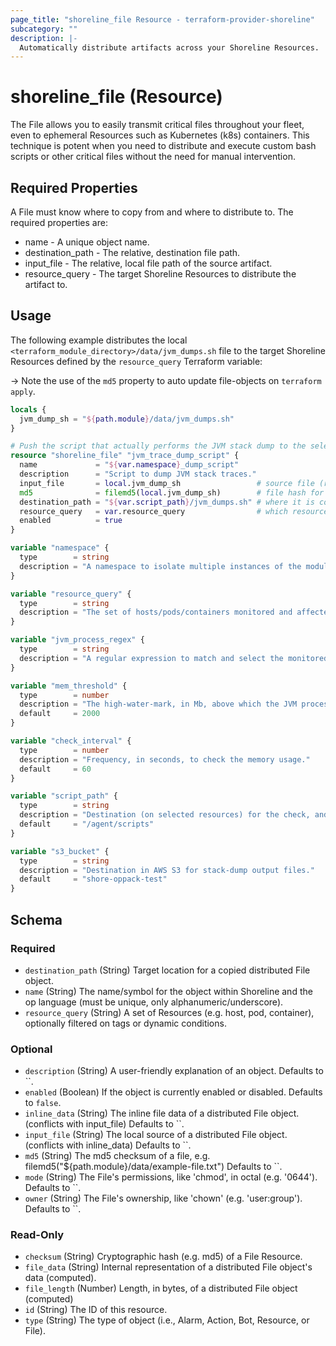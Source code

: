 ```yaml
---
page_title: "shoreline_file Resource - terraform-provider-shoreline"
subcategory: ""
description: |-
  Automatically distribute artifacts across your Shoreline Resources.
---
```


# shoreline_file (Resource)

The File allows you to easily transmit critical files throughout your fleet, even to ephemeral Resources such as Kubernetes (k8s) containers. This technique is potent when you need to distribute and execute custom bash scripts or other critical files without the need for manual intervention.

## Required Properties

A File must know where to copy from and where to distribute to.  The required properties are:

- name - A unique object name.
- destination_path - The relative, destination file path.
- input_file - The relative, local file path of the source artifact.
- resource_query - The target Shoreline Resources to distribute the artifact to.

## Usage

The following example distributes the local `<terraform_module_directory>/data/jvm_dumps.sh` file to the target Shoreline Resources defined by the `resource_query` Terraform variable:

-> Note the use of the `md5` property to auto update file-objects on `terraform apply`.

```terraform
locals {
  jvm_dump_sh = "${path.module}/data/jvm_dumps.sh"
}

# Push the script that actually performs the JVM stack dump to the selected nodes.
resource "shoreline_file" "jvm_trace_dump_script" {
  name             = "${var.namespace}_dump_script"
  description      = "Script to dump JVM stack traces."
  input_file       = local.jvm_dump_sh                 # source file (relative to this module)
  md5              = filemd5(local.jvm_dump_sh)        # file hash for auto-update on TF apply
  destination_path = "${var.script_path}/jvm_dumps.sh" # where it is copied to on the selected resources
  resource_query   = var.resource_query                # which resources to copy to
  enabled          = true
}
```

```terraform
variable "namespace" {
  type        = string
  description = "A namespace to isolate multiple instances of the module with different parameters."
}

variable "resource_query" {
  type        = string
  description = "The set of hosts/pods/containers monitored and affected by this module."
}

variable "jvm_process_regex" {
  type        = string
  description = "A regular expression to match and select the monitored Java processes."
}

variable "mem_threshold" {
  type        = number
  description = "The high-water-mark, in Mb, above which the JVM process stack-trace is dumped."
  default     = 2000
}

variable "check_interval" {
  type        = number
  description = "Frequency, in seconds, to check the memory usage."
  default     = 60
}

variable "script_path" {
  type        = string
  description = "Destination (on selected resources) for the check, and stack-dump scripts."
  default     = "/agent/scripts"
}

variable "s3_bucket" {
  type        = string
  description = "Destination in AWS S3 for stack-dump output files."
  default     = "shore-oppack-test"
}
```


<!-- schema generated by tfplugindocs -->
## Schema

### Required

- `destination_path` (String) Target location for a copied distributed File object.
- `name` (String) The name/symbol for the object within Shoreline and the op language (must be unique, only alphanumeric/underscore).
- `resource_query` (String) A set of Resources (e.g. host, pod, container), optionally filtered on tags or dynamic conditions.

### Optional

- `description` (String) A user-friendly explanation of an object. Defaults to ``.
- `enabled` (Boolean) If the object is currently enabled or disabled. Defaults to `false`.
- `inline_data` (String) The inline file data of a distributed File object. (conflicts with input_file) Defaults to ``.
- `input_file` (String) The local source of a distributed File object. (conflicts with inline_data) Defaults to ``.
- `md5` (String) The md5 checksum of a file, e.g. filemd5("${path.module}/data/example-file.txt") Defaults to ``.
- `mode` (String) The File's permissions, like 'chmod', in octal (e.g. '0644'). Defaults to ``.
- `owner` (String) The File's ownership, like 'chown' (e.g. 'user:group'). Defaults to ``.

### Read-Only

- `checksum` (String) Cryptographic hash (e.g. md5) of a File Resource.
- `file_data` (String) Internal representation of a distributed File object's data (computed).
- `file_length` (Number) Length, in bytes, of a distributed File object (computed)
- `id` (String) The ID of this resource.
- `type` (String) The type of object (i.e., Alarm, Action, Bot, Resource, or File).
